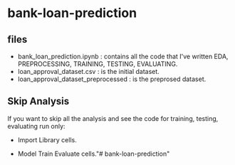 # bank-loan-prediction

## files

- bank_loan_prediction.ipynb : contains all the code that I've written EDA, PREPROCESSING, TRAINING, TESTING, EVALUATING.
- loan_approval_dataset.csv : is the initial dataset.
- loan_approval_dataset_preprocessed : is the preprosed dataset.

## Skip Analysis

If you want to skip all the analysis and see the code for training, testing, evaluating run only:

- Import Library cells.

- Model Train Evaluate cells."# bank-loan-prediction" 
